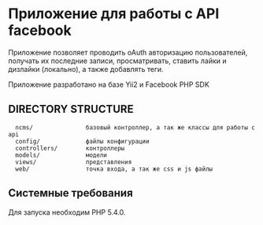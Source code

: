 Приложение для работы с API facebook
====================================

Приложение позволяет проводить oAuth авторизацию пользователей, получать их последние записи, просматривать,
ставить лайки и дизлайки (локально), а также добавлять теги.
 
Приложение разработано на базе Yii2 и Facebook PHP SDK


DIRECTORY STRUCTURE
-------------------

      ncms/               базовый контроллер, а так же классы для работы с api
      config/             файлы конфигурации
      controllers/        контроллеры
      models/             модели
      views/              представления
      web/                точка входа, а так же css и js файлы



Системные требования
--------------------

Для запуска необходим PHP 5.4.0.
